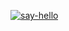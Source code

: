 [![say-hello](https://github.com/shruge/study/actions/workflows/test.yml/badge.svg)](https://github.com/shruge/study/actions/workflows/test.yml)
